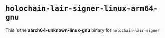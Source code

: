 # `holochain-lair-signer-linux-arm64-gnu`

This is the **aarch64-unknown-linux-gnu** binary for `holochain-lair-signer`
